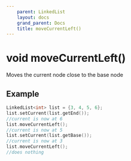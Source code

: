 ```yaml
---
    parent: LinkedList
    layout: docs
    grand_parent: Docs
    title: moveCurrentLeft()
---
```

# void moveCurrentLeft()

Moves the current node close to the base node

## Example
```cpp
LinkedList<int> list = {3, 4, 5, 6};
list.setCurrent(list.getEnd());
//current is now at 6
list.moveCurrentLeft();
//current is now at 5
list.setCurrent(list.getBase());
//current is now at 3
list.moveCurrentLeft();
//does nothing
```